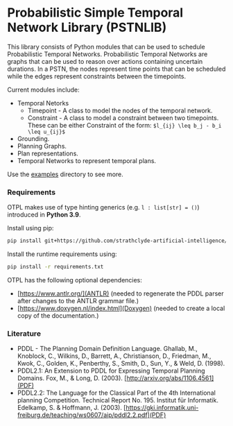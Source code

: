 # Probabilistic Simple Temporal Network Library (PSTNLIB)

This library consists of Python modules that can be used to schedule Probabilistic Temporal Networks.
Probabilistic Temporal Networks are graphs that can be used to reason over actions containing uncertain durations.
In a PSTN, the nodes represent time points that can be scheduled while the edges represent constraints between the timepoints.

Current modules include:
- Temporal Netorks
    - Timepoint - A class to model the nodes of the temporal network. 
    - Constraint - A class to model a constraint between two timepoints. These can be either Constraint of the form: `$l_{ij} \leq b_j - b_i \leq u_{ij}$`
- Grounding.
- Planning Graphs.
- Plan representations.
- Temporal Networks to represent temporal plans.

Use the [examples](examples) directory to see more.

### Requirements

OTPL makes use of type hinting generics (e.g. `l : list[str] = ()`) introduced in **Python 3.9**.

Install using pip:
```bash
pip install git+https://github.com/strathclyde-artificial-intelligence/otpl.git
```

Install the runtime requirements using:
```bash
pip install -r requirements.txt
```

OTPL has the following optional dependencies:
- [https://www.antlr.org/](ANTLR) (needed to regenerate the PDDL parser after changes to the ANTLR grammar file.)
- [https://www.doxygen.nl/index.html](Doxygen) (needed to create a local copy of the documentation.)

### Literature

- PDDL - The Planning Domain Definition Language. Ghallab, M., Knoblock, C., Wilkins, D., Barrett, A., Christianson, D., Friedman, M., Kwok, C., Golden, K., Penberthy, S., Smith, D., Sun, Y., & Weld, D. (1998). 
- PDDL2.1: An Extension to PDDL for Expressing Temporal Planning Domains. Fox, M., & Long, D. (2003). [http://arxiv.org/abs/1106.4561](PDF)
- PDDL2.2: The Language for the Classical Part of the 4th International planning Competition. Technical Report No. 195. Institut für Informatik. Edelkamp, S. & Hoffmann, J. (2003). [https://gki.informatik.uni-freiburg.de/teaching/ws0607/aip/pddl2.2.pdf](PDF)